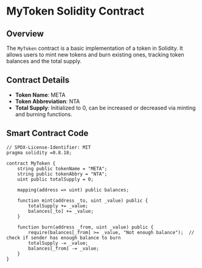 # MyToken Solidity Contract

## Overview

The `MyToken` contract is a basic implementation of a token in Solidity. It allows users to mint new tokens and burn existing ones, tracking token balances and the total supply.

## Contract Details

- **Token Name**: META
- **Token Abbreviation**: NTA
- **Total Supply**: Initialized to 0, can be increased or decreased via minting and burning functions.

## Smart Contract Code

```solidity
// SPDX-License-Identifier: MIT
pragma solidity =0.8.18;

contract MyToken {
    string public tokenName = "META";
    string public tokenAbbry = "NTA"; 
    uint public totalSupply = 0;

    mapping(address => uint) public balances;

    function mint(address _to, uint _value) public {
        totalSupply += _value;
        balances[_to] += _value;
    }

    function burn(address _from, uint _value) public {
        require(balances[_from] >= _value, "Not enough balance");  // check if sender has enough balance to burn
        totalSupply -= _value;
        balances[_from] -= _value;
    }
}
